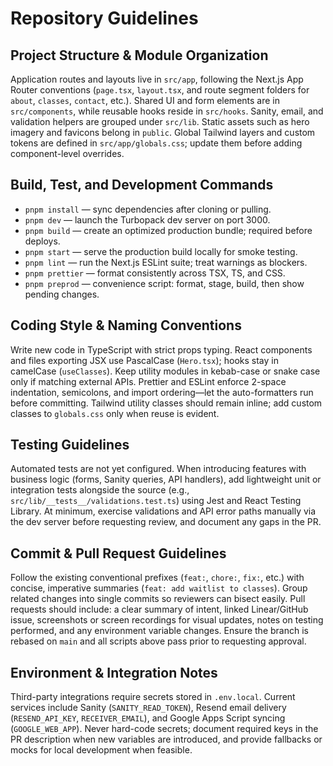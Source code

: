 # Repository Guidelines

## Project Structure & Module Organization
Application routes and layouts live in `src/app`, following the Next.js App Router conventions (`page.tsx`, `layout.tsx`, and route segment folders for `about`, `classes`, `contact`, etc.). Shared UI and form elements are in `src/components`, while reusable hooks reside in `src/hooks`. Sanity, email, and validation helpers are grouped under `src/lib`. Static assets such as hero imagery and favicons belong in `public`. Global Tailwind layers and custom tokens are defined in `src/app/globals.css`; update them before adding component-level overrides.

## Build, Test, and Development Commands
- `pnpm install` — sync dependencies after cloning or pulling.
- `pnpm dev` — launch the Turbopack dev server on port 3000.
- `pnpm build` — create an optimized production bundle; required before deploys.
- `pnpm start` — serve the production build locally for smoke testing.
- `pnpm lint` — run the Next.js ESLint suite; treat warnings as blockers.
- `pnpm prettier` — format consistently across TSX, TS, and CSS.
- `pnpm preprod` — convenience script: format, stage, build, then show pending changes.

## Coding Style & Naming Conventions
Write new code in TypeScript with strict props typing. React components and files exporting JSX use PascalCase (`Hero.tsx`); hooks stay in camelCase (`useClasses`). Keep utility modules in kebab-case or snake case only if matching external APIs. Prettier and ESLint enforce 2-space indentation, semicolons, and import ordering—let the auto-formatters run before committing. Tailwind utility classes should remain inline; add custom classes to `globals.css` only when reuse is evident.

## Testing Guidelines
Automated tests are not yet configured. When introducing features with business logic (forms, Sanity queries, API handlers), add lightweight unit or integration tests alongside the source (e.g., `src/lib/__tests__/validations.test.ts`) using Jest and React Testing Library. At minimum, exercise validations and API error paths manually via the dev server before requesting review, and document any gaps in the PR.

## Commit & Pull Request Guidelines
Follow the existing conventional prefixes (`feat:`, `chore:`, `fix:`, etc.) with concise, imperative summaries (`feat: add waitlist to classes`). Group related changes into single commits so reviewers can bisect easily. Pull requests should include: a clear summary of intent, linked Linear/GitHub issue, screenshots or screen recordings for visual updates, notes on testing performed, and any environment variable changes. Ensure the branch is rebased on `main` and all scripts above pass prior to requesting approval.

## Environment & Integration Notes
Third-party integrations require secrets stored in `.env.local`. Current services include Sanity (`SANITY_READ_TOKEN`), Resend email delivery (`RESEND_API_KEY`, `RECEIVER_EMAIL`), and Google Apps Script syncing (`GOOGLE_WEB_APP`). Never hard-code secrets; document required keys in the PR description when new variables are introduced, and provide fallbacks or mocks for local development when feasible.
